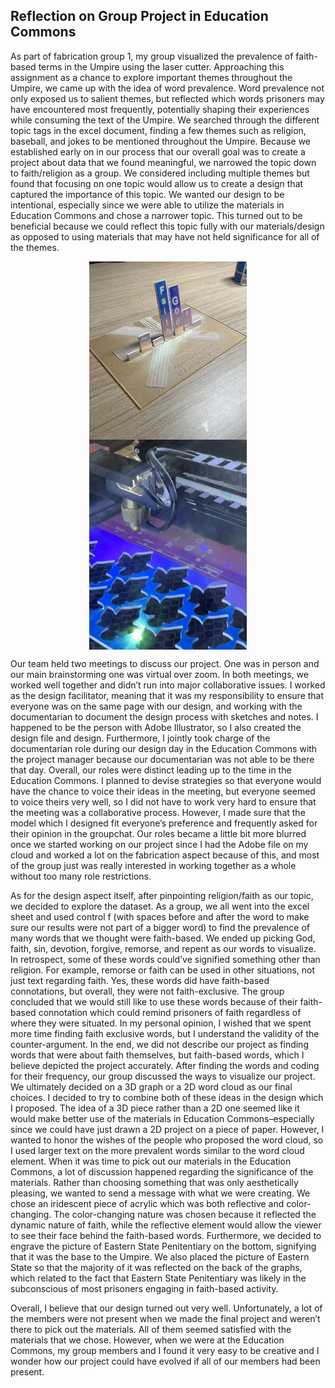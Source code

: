 <h2>Reflection on Group Project in Education Commons </h2>

As part of fabrication group 1, my group visualized the prevalence of faith-based terms in the Umpire using the laser cutter. Approaching this assignment as a chance to explore important themes throughout the Umpire, we came up with the idea of word prevalence. Word prevalence not only exposed us to salient themes, but reflected which words prisoners may have encountered most frequently, potentially shaping their experiences while consuming the text of the Umpire. We searched through the different topic tags in the excel document, finding a few themes such as religion, baseball, and jokes to be mentioned throughout the Umpire. Because we established early on in our process that our overall goal was to create a project about data that we found meaningful, we narrowed the topic down to faith/religion as a group. We considered including multiple themes but found that focusing on one topic would allow us to create a design that captured the importance of this topic. We wanted our design to be intentional, especially since we were able to utilize the materials in Education Commons and chose a narrower topic. This turned out to be beneficial because we could reflect this topic fully with our materials/design as opposed to using materials that may have not held significance for all of the themes.

<img src="edcom.jpeg" alt="Network Map" style="width:50%; max-width:400px; display:block; margin:auto;">

<img src="edcom2.jpeg" alt="Network Map" style="width:50%; max-width:400px; display:block; margin:auto;">

<p>Our team held two meetings to discuss our project. One was in person and our main brainstorming one was virtual over zoom. In both meetings, we worked well together and didn’t run into major collaborative issues. I worked as the design facilitator, meaning that it was my responsibility to ensure that everyone was on the same page with our design, and working with the documentarian to document the design process with sketches and notes. I happened to be the person with Adobe Illustrator, so I also created the design file and design. Furthermore, I jointly took charge of the documentarian role during our design day in the Education Commons with the project manager because our documentarian was not able to be there that day. Overall, our roles were distinct leading up to the time in the Education Commons. I planned to devise strategies so that everyone would have the chance to voice their ideas in the meeting, but everyone seemed to voice theirs very well, so I did not have to work very hard to ensure that the meeting was a collaborative process. However, I made sure that the model which I designed fit everyone’s preference and frequently asked for their opinion in the groupchat. Our roles became a little bit more blurred once we started working on our project since I had the Adobe file on my cloud and worked a lot on the fabrication aspect because of this, and most of the group just was really interested in working together as a whole without too many role restrictions. </p>
<p>As for the design aspect itself, after pinpointing religion/faith as our topic, we decided to explore the dataset. As a group, we all went into the excel sheet and used control f (with spaces before and after the word to make sure our results were not part of a bigger word) to find the prevalence of many words that we thought were faith-based. We ended up picking God, faith, sin, devotion, forgive, remorse, and repent as our words to visualize. In retrospect, some of these words could’ve signified something other than religion. For example, remorse or faith can be used in other situations, not just text regarding faith. Yes, these words did have faith-based connotations, but overall, they were not faith-exclusive. The group concluded that we would still like to use these words because of their faith-based connotation which could remind prisoners of faith regardless of where they were situated. In my personal opinion, I wished that we spent more time finding faith exclusive words, but I understand the validity of the counter-argument. In the end, we did not describe our project as finding words that were about faith themselves, but faith-based words, which I believe depicted the project accurately. After finding the words and coding for their frequency, our group discussed the ways to visualize our project. We ultimately decided on a 3D graph or a 2D word cloud as our final choices. I decided to try to combine both of these ideas in the design which I proposed. The idea of a 3D piece rather than a 2D one seemed like it would make better use of the materials in Education Commons–especially since we could have just drawn a 2D project on a piece of paper. However, I wanted to honor the wishes of the people who proposed the word cloud, so I used larger text on the more prevalent words similar to the word cloud element. When it was time to pick out our materials in the Education Commons, a lot of discussion happened regarding the significance of the materials. Rather than choosing something that was only aesthetically pleasing, we wanted to send a message with what we were creating. We chose an iridescent piece of acrylic which was both reflective and color-changing. The color-changing nature was chosen because it reflected the dynamic nature of faith, while the reflective element would allow the viewer to see their face behind the faith-based words. Furthermore, we decided to engrave the picture of Eastern State Penitentiary on the bottom, signifying that it was the base to the Umpire. We also placed the picture of Eastern State so that the majority of it was reflected on the back of the graphs, which related to the fact that Eastern State Penitentiary was likely in the subconscious of most prisoners engaging in faith-based activity. 
</p>
<p>Overall, I believe that our design turned out very well. Unfortunately, a lot of the members were not present when we made the final project and weren’t there to pick out the materials. All of them seemed satisfied with the materials that we chose. However, when we were at the Education Commons, my group members and I found it very easy to be creative and I wonder how our project could have evolved if all of our members had been present. </p>

